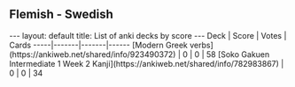 <h2>Flemish  -  Swedish</h2>
---
layout: default
title: List of anki decks by score
---
Deck | Score | Votes | Cards
-----|-------|-------|------
[Modern Greek verbs](https://ankiweb.net/shared/info/923490372) | 0 | 0 | 58
[Soko Gakuen Intermediate 1 Week 2 Kanji](https://ankiweb.net/shared/info/782983867) | 0 | 0 | 34
